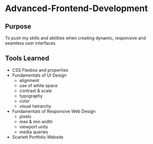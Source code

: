 # Advanced-Frontend-Development

## Purpose

To push my skills and abilities when creating dynamic, responsive and seamless user interfaces.

## Tools Learned

- CSS Flexbox and properties
- Fundamentals of UI Design
  - alignment
  - use of white space
  - contrast & scale
  - typography
  - color
  - visual heirarchy
- Fundamentals of Responsive Web Design
  - pixels
  - max & min width
  - viewport units
  - media queries
- Scarlett Portfolio Website

